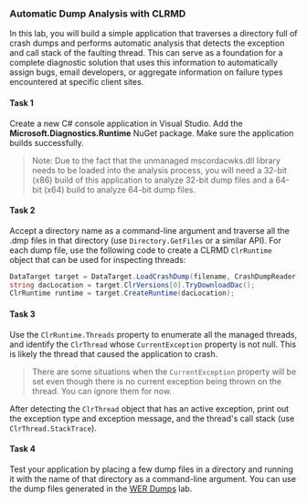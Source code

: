 ### Automatic Dump Analysis with CLRMD

In this lab, you will build a simple application that traverses a directory full of crash dumps and performs automatic analysis that detects the exception and call stack of the faulting thread. This can serve as a foundation for a complete diagnostic solution that uses this information to automatically assign bugs, email developers, or aggregate information on failure types encountered at specific client sites.

#### Task 1

Create a new C# console application in Visual Studio. Add the **Microsoft.Diagnostics.Runtime** NuGet package. Make sure the application builds successfully.

> Note: Due to the fact that the unmanaged mscordacwks.dll library needs to be loaded into the analysis process, you will need a 32-bit (x86) build of this application to analyze 32-bit dump files and a 64-bit (x64) build to analyze 64-bit dump files.

#### Task 2

Accept a directory name as a command-line argument and traverse all the .dmp files in that directory (use `Directory.GetFiles` or a similar API). For each dump file, use the following code to create a CLRMD `ClrRuntime` object that can be used for inspecting threads:

```C#
DataTarget target = DataTarget.LoadCrashDump(filename, CrashDumpReader.ClrMD);
string dacLocation = target.ClrVersions[0].TryDownloadDac();
ClrRuntime runtime = target.CreateRuntime(dacLocation);
```

#### Task 3

Use the `ClrRuntime.Threads` property to enumerate all the managed threads, and identify the `ClrThread` whose `CurrentException` property is not null. This is likely the thread that caused the application to crash.

> There are some situations when the `CurrentException` property will be set even though there is no current exception being thrown on the thread. You can ignore them for now.

After detecting the `ClrThread` object that has an active exception, print out the exception type and exception message, and the thread's call stack (use `ClrThread.StackTrace`).

#### Task 4

Test your application by placing a few dump files in a directory and running it with the name of that directory as a command-line argument. You can use the dump files generated in the [WER Dumps](../dbg-dumps-wer/) lab.
